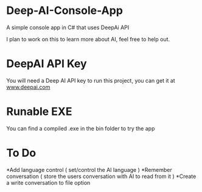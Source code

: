 # Deep-AI-Console-App
A simple console app in C# that uses DeepAi API

I plan to work on this to learn more about AI, feel free to help out. 

# DeepAI API Key
You will need a Deep AI API key to run this project, you can get it at www.deepai.com

# Runable EXE
You can find a compiled .exe in the bin folder to try the app

# To Do
*Add language control ( set/control the AI language )
*Remember conversation ( store the users conversation with AI to read from it )
*Create a write conversation to file option

